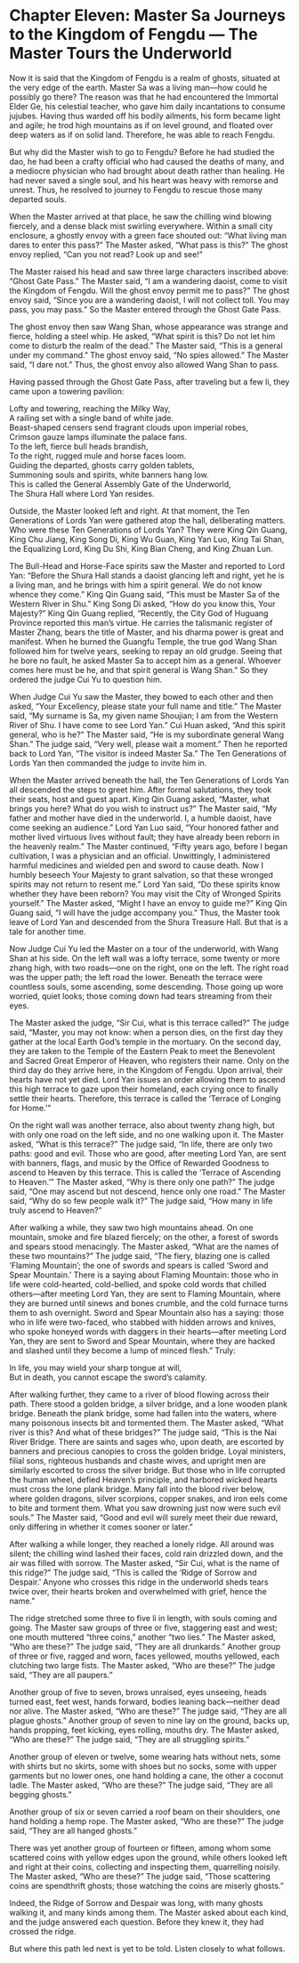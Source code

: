 # Chapter Eleven: Master Sa Journeys to the Kingdom of Fengdu — The Master Tours the Underworld

Now it is said that the Kingdom of Fengdu is a realm of ghosts, situated at the very edge of the earth. Master Sa was a living man—how could he possibly go there? The reason was that he had encountered the Immortal Elder Ge, his celestial teacher, who gave him daily incantations to consume jujubes. Having thus warded off his bodily ailments, his form became light and agile; he trod high mountains as if on level ground, and floated over deep waters as if on solid land. Therefore, he was able to reach Fengdu.

But why did the Master wish to go to Fengdu? Before he had studied the dao, he had been a crafty official who had caused the deaths of many, and a mediocre physician who had brought about death rather than healing. He had never saved a single soul, and his heart was heavy with remorse and unrest. Thus, he resolved to journey to Fengdu to rescue those many departed souls.

When the Master arrived at that place, he saw the chilling wind blowing fiercely, and a dense black mist swirling everywhere. Within a small city enclosure, a ghostly envoy with a green face shouted out: “What living man dares to enter this pass?” The Master asked, “What pass is this?” The ghost envoy replied, “Can you not read? Look up and see!”

The Master raised his head and saw three large characters inscribed above: “Ghost Gate Pass.” The Master said, “I am a wandering daoist, come to visit the Kingdom of Fengdu. Will the ghost envoy permit me to pass?” The ghost envoy said, “Since you are a wandering daoist, I will not collect toll. You may pass, you may pass.” So the Master entered through the Ghost Gate Pass.

The ghost envoy then saw Wang Shan, whose appearance was strange and fierce, holding a steel whip. He asked, “What spirit is this? Do not let him come to disturb the realm of the dead.” The Master said, “This is a general under my command.” The ghost envoy said, “No spies allowed.” The Master said, “I dare not.” Thus, the ghost envoy also allowed Wang Shan to pass.

Having passed through the Ghost Gate Pass, after traveling but a few li, they came upon a towering pavilion:

Lofty and towering, reaching the Milky Way,  
A railing set with a single band of white jade.  
Beast-shaped censers send fragrant clouds upon imperial robes,  
Crimson gauze lamps illuminate the palace fans.  
To the left, fierce bull heads brandish,  
To the right, rugged mule and horse faces loom.  
Guiding the departed, ghosts carry golden tablets,  
Summoning souls and spirits, white banners hang low.  
This is called the General Assembly Gate of the Underworld,  
The Shura Hall where Lord Yan resides.

Outside, the Master looked left and right. At that moment, the Ten Generations of Lords Yan were gathered atop the hall, deliberating matters. Who were these Ten Generations of Lords Yan? They were King Qin Guang, King Chu Jiang, King Song Di, King Wu Guan, King Yan Luo, King Tai Shan, the Equalizing Lord, King Du Shi, King Bian Cheng, and King Zhuan Lun.

The Bull-Head and Horse-Face spirits saw the Master and reported to Lord Yan: “Before the Shura Hall stands a daoist glancing left and right, yet he is a living man, and he brings with him a spirit general. We do not know whence they come.” King Qin Guang said, “This must be Master Sa of the Western River in Shu.” King Song Di asked, “How do you know this, Your Majesty?” King Qin Guang replied, “Recently, the City God of Huguang Province reported this man’s virtue. He carries the talismanic register of Master Zhang, bears the title of Master, and his dharma power is great and manifest. When he burned the Guangfu Temple, the true god Wang Shan followed him for twelve years, seeking to repay an old grudge. Seeing that he bore no fault, he asked Master Sa to accept him as a general. Whoever comes here must be he, and that spirit general is Wang Shan.” So they ordered the judge Cui Yu to question him.

When Judge Cui Yu saw the Master, they bowed to each other and then asked, “Your Excellency, please state your full name and title.” The Master said, “My surname is Sa, my given name Shoujian; I am from the Western River of Shu. I have come to see Lord Yan.” Cui Huan asked, “And this spirit general, who is he?” The Master said, “He is my subordinate general Wang Shan.” The judge said, “Very well, please wait a moment.” Then he reported back to Lord Yan, “The visitor is indeed Master Sa.” The Ten Generations of Lords Yan then commanded the judge to invite him in.

When the Master arrived beneath the hall, the Ten Generations of Lords Yan all descended the steps to greet him. After formal salutations, they took their seats, host and guest apart. King Qin Guang asked, “Master, what brings you here? What do you wish to instruct us?” The Master said, “My father and mother have died in the underworld. I, a humble daoist, have come seeking an audience.” Lord Yan Luo said, “Your honored father and mother lived virtuous lives without fault; they have already been reborn in the heavenly realm.” The Master continued, “Fifty years ago, before I began cultivation, I was a physician and an official. Unwittingly, I administered harmful medicines and wielded pen and sword to cause death. Now I humbly beseech Your Majesty to grant salvation, so that these wronged spirits may not return to resent me.” Lord Yan said, “Do these spirits know whether they have been reborn? You may visit the City of Wronged Spirits yourself.” The Master asked, “Might I have an envoy to guide me?” King Qin Guang said, “I will have the judge accompany you.” Thus, the Master took leave of Lord Yan and descended from the Shura Treasure Hall. But that is a tale for another time.

Now Judge Cui Yu led the Master on a tour of the underworld, with Wang Shan at his side. On the left wall was a lofty terrace, some twenty or more zhang high, with two roads—one on the right, one on the left. The right road was the upper path; the left road the lower. Beneath the terrace were countless souls, some ascending, some descending. Those going up wore worried, quiet looks; those coming down had tears streaming from their eyes.

The Master asked the judge, “Sir Cui, what is this terrace called?” The judge said, “Master, you may not know: when a person dies, on the first day they gather at the local Earth God’s temple in the mortuary. On the second day, they are taken to the Temple of the Eastern Peak to meet the Benevolent and Sacred Great Emperor of Heaven, who registers their name. Only on the third day do they arrive here, in the Kingdom of Fengdu. Upon arrival, their hearts have not yet died. Lord Yan issues an order allowing them to ascend this high terrace to gaze upon their homeland, each crying once to finally settle their hearts. Therefore, this terrace is called the ‘Terrace of Longing for Home.’”

On the right wall was another terrace, also about twenty zhang high, but with only one road on the left side, and no one walking upon it. The Master asked, “What is this terrace?” The judge said, “In life, there are only two paths: good and evil. Those who are good, after meeting Lord Yan, are sent with banners, flags, and music by the Office of Rewarded Goodness to ascend to Heaven by this terrace. This is called the ‘Terrace of Ascending to Heaven.’” The Master asked, “Why is there only one path?” The judge said, “One may ascend but not descend, hence only one road.” The Master said, “Why do so few people walk it?” The judge said, “How many in life truly ascend to Heaven?”

After walking a while, they saw two high mountains ahead. On one mountain, smoke and fire blazed fiercely; on the other, a forest of swords and spears stood menacingly. The Master asked, “What are the names of these two mountains?” The judge said, “The fiery, blazing one is called ‘Flaming Mountain’; the one of swords and spears is called ‘Sword and Spear Mountain.’ There is a saying about Flaming Mountain: those who in life were cold-hearted, cold-bellied, and spoke cold words that chilled others—after meeting Lord Yan, they are sent to Flaming Mountain, where they are burned until sinews and bones crumble, and the cold furnace turns them to ash overnight. Sword and Spear Mountain also has a saying: those who in life were two-faced, who stabbed with hidden arrows and knives, who spoke honeyed words with daggers in their hearts—after meeting Lord Yan, they are sent to Sword and Spear Mountain, where they are hacked and slashed until they become a lump of minced flesh.” Truly:

In life, you may wield your sharp tongue at will,  
But in death, you cannot escape the sword’s calamity.

After walking further, they came to a river of blood flowing across their path. There stood a golden bridge, a silver bridge, and a lone wooden plank bridge. Beneath the plank bridge, some had fallen into the waters, where many poisonous insects bit and tormented them. The Master asked, “What river is this? And what of these bridges?” The judge said, “This is the Nai River Bridge. There are saints and sages who, upon death, are escorted by banners and precious canopies to cross the golden bridge. Loyal ministers, filial sons, righteous husbands and chaste wives, and upright men are similarly escorted to cross the silver bridge. But those who in life corrupted the human wheel, defied Heaven’s principle, and harbored wicked hearts must cross the lone plank bridge. Many fall into the blood river below, where golden dragons, silver scorpions, copper snakes, and iron eels come to bite and torment them. What you saw drowning just now were such evil souls.” The Master said, “Good and evil will surely meet their due reward, only differing in whether it comes sooner or later.”

After walking a while longer, they reached a lonely ridge. All around was silent; the chilling wind lashed their faces, cold rain drizzled down, and the air was filled with sorrow. The Master asked, “Sir Cui, what is the name of this ridge?” The judge said, “This is called the ‘Ridge of Sorrow and Despair.’ Anyone who crosses this ridge in the underworld sheds tears twice over, their hearts broken and overwhelmed with grief, hence the name.”

The ridge stretched some three to five li in length, with souls coming and going. The Master saw groups of three or five, staggering east and west; one mouth muttered “three coins,” another “two lies.” The Master asked, “Who are these?” The judge said, “They are all drunkards.” Another group of three or five, ragged and worn, faces yellowed, mouths yellowed, each clutching two large fists. The Master asked, “Who are these?” The judge said, “They are all paupers.”

Another group of five to seven, brows unraised, eyes unseeing, heads turned east, feet west, hands forward, bodies leaning back—neither dead nor alive. The Master asked, “Who are these?” The judge said, “They are all plague ghosts.” Another group of seven to nine lay on the ground, backs up, hands propping, feet kicking, eyes rolling, mouths dry. The Master asked, “Who are these?” The judge said, “They are all struggling spirits.”

Another group of eleven or twelve, some wearing hats without nets, some with shirts but no skirts, some with shoes but no socks, some with upper garments but no lower ones, one hand holding a cane, the other a coconut ladle. The Master asked, “Who are these?” The judge said, “They are all begging ghosts.”

Another group of six or seven carried a roof beam on their shoulders, one hand holding a hemp rope. The Master asked, “Who are these?” The judge said, “They are all hanged ghosts.”

There was yet another group of fourteen or fifteen, among whom some scattered coins with yellow edges upon the ground, while others looked left and right at their coins, collecting and inspecting them, quarrelling noisily. The Master asked, “Who are these?” The judge said, “Those scattering coins are spendthrift ghosts; those watching the coins are miserly ghosts.”

Indeed, the Ridge of Sorrow and Despair was long, with many ghosts walking it, and many kinds among them. The Master asked about each kind, and the judge answered each question. Before they knew it, they had crossed the ridge.

But where this path led next is yet to be told. Listen closely to what follows.
